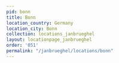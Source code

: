 ```yaml
---
pid: bonn
title: Bonn
location_country: Germany
location_city: Bonn
collection: locations_janbrueghel
layout: locationpage_janbrueghel
order: '051'
permalink: "/janbrueghel/locations/bonn"
---
```

